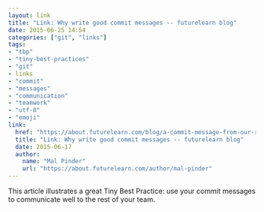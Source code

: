 ```yaml
---
layout: link
title: "Link: Why write good commit messages -- futurelearn blog"
date: 2015-06-25 14:54
categories: ["git", "links"]
tags:
- "tbp"
- "tiny-best-practices"
- "git"
- links
- "commit"
- "messages"
- "communication"
- "teamwork"
- "utf-8"
- "emoji"
link:
  href: "https://about.futurelearn.com/blog/a-commit-message-from-our-repo-2/"
  title: "Link: Why write good commit messages -- futurelearn blog"
  date: 2015-06-17
  author:
    name: "Mal Pinder"
    url: "https://about.futurelearn.com/author/mal-pinder"
---
```


This article illustrates a great Tiny Best Practice: use your commit
messages to communicate well to the rest of your team.
